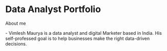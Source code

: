 # Data Analyst Portfolio

<dl>
  <dt>About me</dt>
</dl>-
  Vimlesh Maurya is a data analyst and digital Marketer based in India. His self-professed goal is to help businesses make the right data-driven decisions.

[^1]:Ajay Patel
